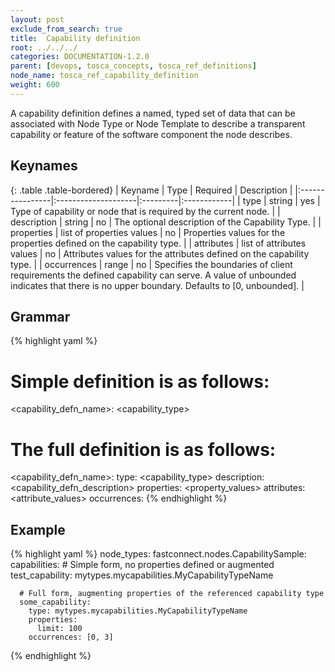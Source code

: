 ```yaml
---
layout: post
exclude_from_search: true
title:  Capability definition
root: ../../../
categories: DOCUMENTATION-1.2.0
parent: [devops, tosca_concepts, tosca_ref_definitions]
node_name: tosca_ref_capability_definition
weight: 600
---
```


A capability definition defines a named, typed set of data that can be associated with Node Type or Node Template to describe a transparent capability or feature of the software component the node describes.

## Keynames

{: .table .table-bordered}
| Keyname         | Type                | Required | Description |
|:----------------|:--------------------|:---------|:------------|
| type            | string              | yes      | Type of capability or node that is required by the current node. |
| description     | string              | no       | The optional description of the Capability Type. |
| properties      | list of properties values | no      | Properties values for the properties defined on the capability type. |
| attributes      | list of attributes values | no      | Attributes values for the attributes defined on the capability type. |
| occurrences     | range | no       | Specifies the boundaries of client requirements the defined capability can serve. A value of unbounded indicates that there is no upper boundary. Defaults to [0, unbounded]. |

## Grammar

{% highlight yaml %}
# Simple definition is as follows:
<capability_defn_name>: <capability_type>

# The full definition is as follows:
<capability_defn_name>:
  type: <capability_type>
  description: <capability_defn_description>
  properties:
    <property_values>
  attributes:
    <attribute_values>
  occurrences: <occurrences>
{% endhighlight %}

## Example

{% highlight yaml %}
node_types:
  fastconnect.nodes.CapabilitySample:
    capabilities:
      # Simple form, no properties defined or augmented
      test_capability: mytypes.mycapabilities.MyCapabilityTypeName

      # Full form, augmenting properties of the referenced capability type
      some_capability:
        type: mytypes.mycapabilities.MyCapabilityTypeName
        properties:
          limit: 100
        occurrences: [0, 3]
{% endhighlight %}
